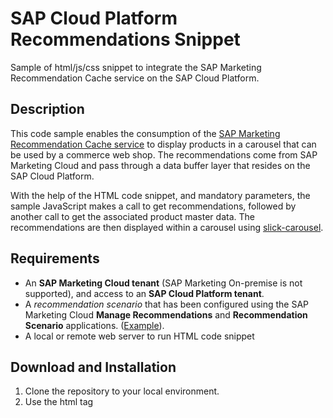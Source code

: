 # SAP Cloud Platform Recommendations Snippet

Sample of html/js/css snippet to integrate the SAP Marketing Recommendation Cache service on the SAP Cloud Platform.

## Description

This code sample enables the consumption of the [SAP Marketing Recommendation Cache service](https://api.sap.com/api/API_MKT_RECOMMENDATION_SRV/resource) to display products in a carousel that can be used by a commerce web shop. The recommendations come from SAP Marketing Cloud and pass through a data buffer layer that resides on the SAP Cloud Platform.

With the help of the HTML code snippet, and mandatory parameters, the sample JavaScript makes a call to get recommendations, followed by another call to get the associated product master data. The recommendations are then displayed within a carousel using [slick-carousel](https://github.com/kenwheeler/slick).

## Requirements

* An **SAP Marketing Cloud tenant** (SAP Marketing On-premise is not supported), and access to an **SAP Cloud Platform tenant**.
* A *recommendation scenario* that has been configured using the SAP Marketing Cloud **Manage Recommendations** and **Recommendation Scenario** applications. ([Example](https://help.sap.com/viewer/b88f770e4b7c4ecead5477e7a6c7b8f7/1902.500/en-US/f2b2a435679e4edbbc9821f967445a6a.html)).
* A local or remote web server to run HTML code snippet

## Download and Installation

1. Clone the repository to your local environment.
2. Use the html tag <script> inside your HTML page to include the JavaScript file reco_script.js. Refer to [snippet_example.html](https://github.com/SAP/cloud-marketing-recommendation-ui-snippet/blob/master/main/snippet_example.html)

## Configuration

There is no configuration required for the code snippet. The only requirement is to pass the mandatory parameters. As mentioned above,  an active recommendation scenario is required from the underlying SAP Marketing Cloud system. Please refer to the [SAP Marketing Cloud application help](https://help.sap.com/viewer/b88f770e4b7c4ecead5477e7a6c7b8f7/1902.500/en-US/f2b2a435679e4edbbc9821f967445a6a.html) for additional instructions.
The recommendation scenario provides the values for some of the mandatory parameters (l54, k13, k14,v).

## Known Issues

There are currently no known issues.

## How to obtain support

SAP does not offer support for the Sample Code.
This Sample Code is provided as-is. 

## License
Copyright (c) 2019 SAP SE or an SAP affiliate company. All rights reserved.
This file is licensed under the SAP Sample Code License except as noted
otherwise in the [LICENSE file](./LICENSE).
